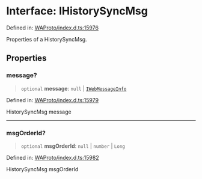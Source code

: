 # Interface: IHistorySyncMsg

Defined in: [WAProto/index.d.ts:15976](https://github.com/Fokusdotid/bail/blob/82f46c566476ac566bfd781dede14412fcdfb787/WAProto/index.d.ts#L15976)

Properties of a HistorySyncMsg.

## Properties

### message?

> `optional` **message**: `null` \| [`IWebMessageInfo`](IWebMessageInfo.md)

Defined in: [WAProto/index.d.ts:15979](https://github.com/Fokusdotid/bail/blob/82f46c566476ac566bfd781dede14412fcdfb787/WAProto/index.d.ts#L15979)

HistorySyncMsg message

***

### msgOrderId?

> `optional` **msgOrderId**: `null` \| `number` \| `Long`

Defined in: [WAProto/index.d.ts:15982](https://github.com/Fokusdotid/bail/blob/82f46c566476ac566bfd781dede14412fcdfb787/WAProto/index.d.ts#L15982)

HistorySyncMsg msgOrderId
